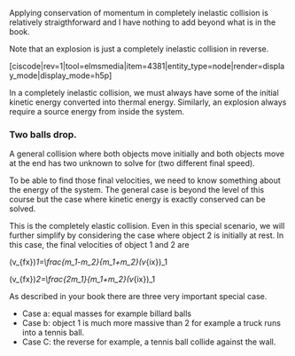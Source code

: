 Applying conservation of momentum in completely inelastic collision is relatively straigthforward and I have nothing to add beyond what is in the book.

Note that an explosion is just a completely inelastic collision in reverse. 

[ciscode|rev=1|tool=elmsmedia|item=4381|entity_type=node|render=display_mode|display_mode=h5p]

<lrndesign-sidenote label="Instructor Note" icon="bookmark" bg-color="#c2e5f2">
In a completely inelastic collision, we must always have some of the initial kinetic energy converted into thermal energy. Similarly, an explosion always require a source energy from inside the system. 
</lrndesign-sidenote>


### Two balls drop. 

A general collision where both objects move initially and both objects move at the end has two unknown to solve for (two different final speed). 

To be able to find those final velocities, we need to know something about the energy of the system. The general case is beyond the level of this course but the case where kinetic energy is exactly conserved can be solved. 

This is the completely elastic collision. Even in this special scenario, we will further simplify by considering the case where object 2 is initially at rest. In this case, the final velocities of object 1 and 2 are 

<lrn-math inline> (v_{fx})_1=\frac{m_1-m_2}{m_1+m_2}(v_{ix})_1 </lrn-math>

<lrn-math inline>(v_{fx})_2=\frac{2m_1}{m_1+m_2}(v_{ix})_1</lrn-math>

As described in your book there are three very important special case. 
* Case a: equal masses for example billard balls
* Case b: object 1 is much more massive than 2 for example a truck runs into a tennis ball. 
* Case C: the reverse for example, a tennis ball collide against the wall.  